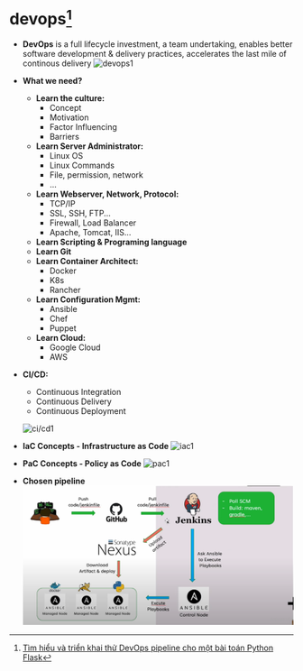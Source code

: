 # devops[^1]
- **DevOps** is a full lifecycle investment, a team undertaking, enables better software development & delivery practices, accelerates the last mile of continous delivery
![devops1](https://marvel-b1-cdn.bc0a.com/f00000000236551/dt-cdn.net/wp-content/uploads/2021/07/13429_ILL_DevOpsLoop.png)
- **What we need?**
  - **Learn the culture:**
    - Concept
    - Motivation
    - Factor Influencing
    - Barriers
  - **Learn Server Administrator:**
    - Linux OS
    - Linux Commands
    - File, permission, network
    - ...
  - **Learn Webserver, Network, Protocol:**
    - TCP/IP
    - SSL, SSH, FTP...
    - Firewall, Load Balancer
    - Apache, Tomcat, IIS...
  - **Learn Scripting & Programing language**
  - **Learn Git**
  - **Learn Container Architect:**
    - Docker
    - K8s
    - Rancher
  - **Learn Configuration Mgmt:**
    - Ansible
    - Chef
    - Puppet
  - **Learn Cloud:**
    - Google Cloud
    - AWS
- **CI/CD:**
  - Continuous Integration
  - Continuous Delivery
  - Continuous Deployment
    
  ![ci/cd1](https://d3hi6wehcrq5by.cloudfront.net/itnavi-blog/2021/07/CI-CD-la-gi-1.png)

- **IaC Concepts - Infrastructure as Code**
![iac1](https://media.licdn.com/dms/image/D5612AQG1jh1M_9IYdw/article-cover_image-shrink_720_1280/0/1677929200297?e=2147483647&v=beta&t=JgyJuk1VeLauGoJiiNFPU5oCRgxnAenC0e_Ze5YzuBM)

- **PaC Concepts - Policy as Code**
![pac1](https://www.devopsschool.com/blog/wp-content/uploads/2022/04/PaC-Policy-as-Code-9-1024x354.png)

- **Chosen pipeline**
![pipeline1](pipeline.png)
    
[^1]: [Tìm hiểu và triển khai thử DevOps pipeline cho một bài toán Python Flask](https://www.youtube.com/watch?v=1Nx7wjL0Pks)
